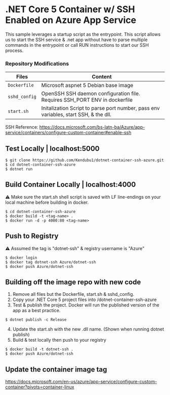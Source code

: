 # .NET Core 5 Container w/ SSH Enabled on Azure App Service
This sample leverages a startup script as the entrypoint. This script allows us to start the SSH service & .net app without have to parse multiple commands in the entrypoint or call RUN instructions to start our SSH process.

### Repository Modifications 

| Files             |  Content                                   |
|----------------------|--------------------------------------------|
| `Dockerfile`           | Microsoft aspnet 5 Debian base image           |
| `sshd_config`       | OpenSSH SSH daemon configuration file. Requires SSH_PORT ENV in dockerfile                      |
| `start.sh`               | Initalization Script to parse port number, pass env variables, start SSH, & the dll.                                 |


SSH Reference: https://docs.microsoft.com/bs-latn-ba/Azure/app-service/containers/configure-custom-container#enable-ssh

## Test Locally | localhost:5000
```
$ git clone https://github.com/Kendubu1/dotnet-container-ssh-azure.git
$ cd dotnet-container-ssh-azure
$ dotnet run
```

## Build Container Locally | localhost:4000
⚠ Make sure the start.sh shell script is saved with LF line-endings on your local machine before building in docker.
```
$ cd dotnet-container-ssh-azure
$ docker build -t <tag-name> .
$ docker run -d -p 4000:80 <tag-name>
```

## Push to Registry 
⚠ Assumed the tag is "dotnet-ssh" & registry username is "Azure"
```
$ docker login
$ docker tag dotnet-ssh Azure/dotnet-ssh
$ docker push Azure/dotnet-ssh
```

## Building off the image repo with new code
1. Remove all files but the Dockerfile, start.sh & sshd_config.
2. Copy your .NET Core 5 project files into /dotnet-container-ssh-azure
3. Test & publish the project. Docker will run the published version of the app as a best practice.
```
$ dotnet publish -c Release
```
4. Update the start.sh with the new .dll name. (Shown when running dotnet publish)
5. Build & test locally then push to your registry  
```
$ docker build -t dotnet-ssh .
$ docker push Azure/dotnet-ssh
```

## Update the container image tag
https://docs.microsoft.com/en-us/azure/app-service/configure-custom-container?pivots=container-linux
